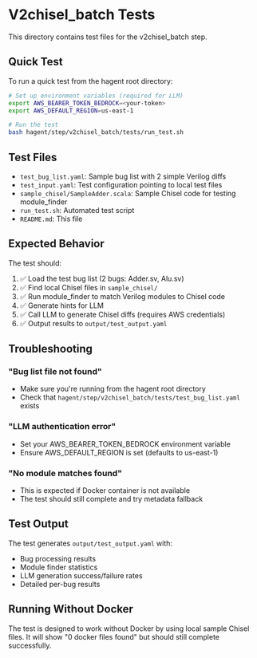 # V2chisel_batch Tests

This directory contains test files for the v2chisel_batch step.

## Quick Test

To run a quick test from the hagent root directory:

```bash
# Set up environment variables (required for LLM)
export AWS_BEARER_TOKEN_BEDROCK=<your-token>
export AWS_DEFAULT_REGION=us-east-1

# Run the test
bash hagent/step/v2chisel_batch/tests/run_test.sh
```

## Test Files

- `test_bug_list.yaml`: Sample bug list with 2 simple Verilog diffs
- `test_input.yaml`: Test configuration pointing to local test files
- `sample_chisel/SampleAdder.scala`: Sample Chisel code for testing module_finder
- `run_test.sh`: Automated test script
- `README.md`: This file

## Expected Behavior

The test should:
1. ✅ Load the test bug list (2 bugs: Adder.sv, Alu.sv)
2. ✅ Find local Chisel files in `sample_chisel/`
3. ✅ Run module_finder to match Verilog modules to Chisel code
4. ✅ Generate hints for LLM
5. ✅ Call LLM to generate Chisel diffs (requires AWS credentials)
6. ✅ Output results to `output/test_output.yaml`

## Troubleshooting

### "Bug list file not found"
- Make sure you're running from the hagent root directory
- Check that `hagent/step/v2chisel_batch/tests/test_bug_list.yaml` exists

### "LLM authentication error"
- Set your AWS_BEARER_TOKEN_BEDROCK environment variable
- Ensure AWS_DEFAULT_REGION is set (defaults to us-east-1)

### "No module matches found"
- This is expected if Docker container is not available
- The test should still complete and try metadata fallback

## Test Output

The test generates `output/test_output.yaml` with:
- Bug processing results
- Module finder statistics
- LLM generation success/failure rates
- Detailed per-bug results

## Running Without Docker

The test is designed to work without Docker by using local sample Chisel files. It will show "0 docker files found" but should still complete successfully.